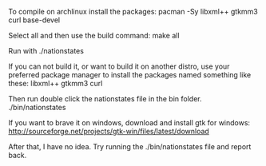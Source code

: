 To compile on archlinux install the packages:
	pacman -Sy libxml++ gtkmm3 curl base-devel

Select all and then use the build command:
	make all

Run with 
	./nationstates


If you can not build it, or want to build it on another distro, use your preferred package manager to install the packages named something like these:
	libxml++ gtkmm3 curl

Then run double click the nationstates file in the bin folder.
	./bin/nationstates


If you want to brave it on windows, download and install gtk for windows:
	http://sourceforge.net/projects/gtk-win/files/latest/download

After that, I have no idea. Try running the ./bin/nationstates file and report back.


